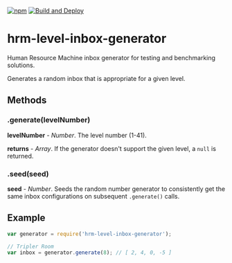 [![npm](https://img.shields.io/npm/v/hrm-level-inbox-generator)][1]
[![Build and Deploy](https://github.com/atesgoral/hrm-level-inbox-generator/actions/workflows/test.yml/badge.svg)][2]

[1]: https://www.npmjs.com/package/hrm-level-inbox-generator
[2]: https://github.com/atesgoral/hrm-level-inbox-generator/actions/workflows/test.yml

# hrm-level-inbox-generator
Human Resource Machine inbox generator for testing and benchmarking solutions.

Generates a random inbox that is appropriate for a given level.

## Methods

### .generate(levelNumber)

**levelNumber** - _Number_. The level number (1-41).

**returns** - _Array_. If the generator doesn't support the given level, a `null` is returned.

### .seed(seed)

**seed** - _Number_. Seeds the random number generator to consistently get the same inbox configurations on subsequent `.generate()` calls.

## Example

```js
var generator = require('hrm-level-inbox-generator');

// Tripler Room
var inbox = generator.generate(8); // [ 2, 4, 0, -5 ]
```
